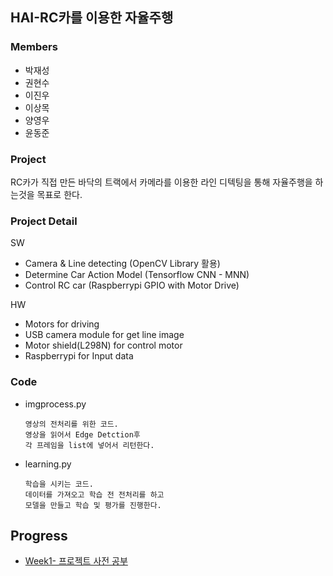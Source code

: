## HAI-RC카를 이용한 자율주행

### Members
- 박재성
- 권현수
- 이진우 
- 이상목
- 양영우
- 윤동준

### Project 
RC카가 직접 만든 바닥의 트랙에서 카메라를 이용한 라인 디텍팅을 통해 자율주행을 하는것을 목표로 한다.

### Project Detail
SW   
 - Camera & Line detecting (OpenCV Library 활용)
 - Determine Car Action Model (Tensorflow CNN - MNN)
 - Control RC car (Raspberrypi GPIO with Motor Drive)

HW
 - Motors for driving
 - USB camera module for get line image
 - Motor shield(L298N) for control motor
 - Raspberrypi for Input data

### Code
   - imgprocess.py
      ```  
      영상의 전처리를 위한 코드.
      영상을 읽어서 Edge Detction후
      각 프레임을 list에 넣어서 리턴한다.
      ```
   - learning.py 
      ```
      학습을 시키는 코드.
      데이터를 가져오고 학습 전 전처리를 하고
      모델을 만들고 학습 및 평가를 진행한다.
      ```
 ## Progress
 - [Week1- 프로젝트 사전 공부](/document/Week1.md) 
 
 
 